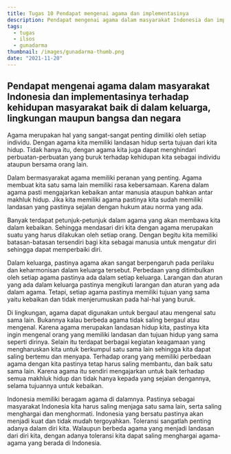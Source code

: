 ```yaml
---
title: Tugas 10 Pendapat mengenai agama dan implementasinya
description: Pendapat mengenai agama dalam masyarakat Indonesia dan implementasinya terhadap kehidupan masyarakat baik di dalam keluarga, lingkungan maupun bangsa dan negara
tags:
  - tugas
  - ilsos
  - gunadarma
thumbnail: /images/gunadarma-thumb.png
date: "2021-11-20"
---
```


## Pendapat mengenai agama dalam masyarakat Indonesia dan implementasinya terhadap kehidupan masyarakat baik di dalam keluarga, lingkungan maupun bangsa dan negara

Agama merupakan hal yang sangat-sangat penting dimiliki oleh setiap individu. Dengan agama kita memiliki landasan hidup serta tujuan dari kita hidup. Tidak hanya itu, dengan agama kita juga dapat menghindari perbuatan-perbuatan yang buruk terhadap kehidupan kita sebagai individu ataupun bersama orang lain.

Dalam bermasyarakat agama memiliki peranan yang penting. Agama membuat kita satu sama lain memiliki rasa kebersamaan. Karena dalam agama pasti mengajarkan kebaikan antar manusia ataupun bahkan antar makhluk hidup. Jika kita memiliki agama pastinya kita sudah memiliki landasan yang pastinya sejalan dengan hukum atau norma yang ada.

Banyak terdapat petunjuk-petunjuk dalam agama yang akan membawa kita dalam kebaikan. Sehingga mendasari diri kita dengan agama merupakan suatu yang harus dilakukan oleh setiap orang. Dengan begitu kita memiliki batasan-batasan tersendiri bagi kita sebagai manusia untuk mengatur diri sehingga dapat memperbaiki diri.

Dalam keluarga, pastinya agama akan sangat berpengaruh pada perilaku dan keharmonisan dalam keluarga tersebut. Perbedaan yang ditimbulkan oleh setiap agama pastinya ada dalam setiap keluarga. Larangan dan aturan yang ada dalam keluarga pastinya mengikuti larangan dan aturan yang ada dalam agama. Tetapi, setiap agama pastinya memiliki tujuan yang sama yaitu kebaikan dan tidak menjerumuskan pada hal-hal yang buruk.

Di lingkungan, agama dapat digunakan untuk bergaul atau mengenal satu sama lain. Bukannya kalau berbeda agama tidak saling bergaul atau mengenal. Karena agama merupakan landasan hidup kita, pastinya kita ingin mengenal orang yang memiliki landasan dan tujuan hidup yang sama seperti dirinya. Selain itu terdapat berbagai kegiatan keagamaan yang mengharuskan kita untuk berkumpul satu sama lain sehingga kita dapat saling bertemu dan menyapa. Terhadap orang yang memiliki perbedaan agama dengan kita pastinya tetap harus saling membantu, dan baik satu sama lain. Karena agama itu sendiri mengajarkan untuk baik terhadap semua makhluk hidup dan tidak hanya kepada yang sejalan dengannya, selama tujuannya untuk kebaikan.

Indonesia memiliki beragam agama di dalamnya. Pastinya sebagai masyarakat Indonesia kita harus saling menjaga satu sama lain, serta saling menghargai dan menghormati. Indonesia yang bersatu pastinya akan menjadi kuat dan tidak mudah tergoyahkan. Toleransi sangatlah penting adanya dalam diri kita. Walaupun berbeda agama yang menjadi landasan dari diri kita, dengan adanya toleransi kita dapat saling menghargai agama-agama yang berada di Indonesia.
